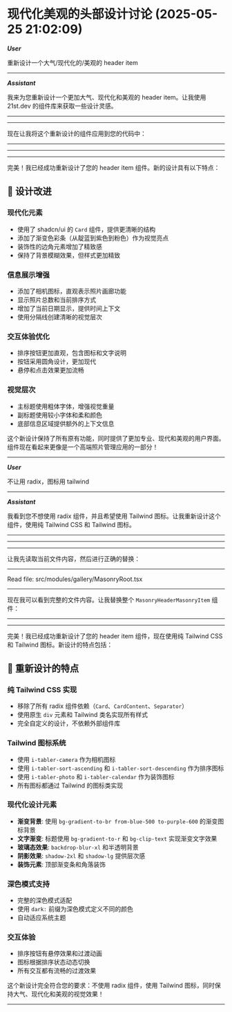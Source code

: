 <!-- Generated by SpecStory -->

# 现代化美观的头部设计讨论 (2025-05-25 21:02:09)

_**User**_

重新设计一个大气/现代化的/美观的 header item

---

_**Assistant**_

我来为您重新设计一个更加大气、现代化和美观的 header item。让我使用 21st.dev 的组件库来获取一些设计灵感。

---



---

现在让我将这个重新设计的组件应用到您的代码中：

---



---



---

完美！我已经成功重新设计了您的 header item 组件。新的设计具有以下特点：

## 🎨 设计改进

### **现代化元素**
- 使用了 shadcn/ui 的 `Card` 组件，提供更清晰的结构
- 添加了渐变色彩条（从靛蓝到紫色到粉色）作为视觉亮点
- 装饰性的边角元素增加了精致感
- 保持了背景模糊效果，但样式更加精致

### **信息展示增强**
- 添加了相机图标，直观表示照片画廊功能
- 显示照片总数和当前排序方式
- 增加了当前日期显示，提供时间上下文
- 使用分隔线创建清晰的视觉层次

### **交互体验优化**
- 排序按钮更加直观，包含图标和文字说明
- 按钮采用圆角设计，更加现代
- 悬停和点击效果更加流畅

### **视觉层次**
- 主标题使用粗体字体，增强视觉重量
- 副标题使用较小字体和柔和颜色
- 底部信息区域提供额外的上下文信息

这个新设计保持了所有原有功能，同时提供了更加专业、现代和美观的用户界面。组件现在看起来更像是一个高端照片管理应用的一部分！

---

_**User**_

不让用 radix，图标用 tailwind

---

_**Assistant**_

我看到您不想使用 radix 组件，并且希望使用 Tailwind 图标。让我重新设计这个组件，使用纯 Tailwind CSS 和 Tailwind 图标。

---



---



---

让我先读取当前文件内容，然后进行正确的替换：

---

Read file: src/modules/gallery/MasonryRoot.tsx

---

现在我可以看到完整的文件内容。让我替换整个 `MasonryHeaderMasonryItem` 组件：

---



---

完美！我已经成功重新设计了您的 header item 组件，现在使用纯 Tailwind CSS 和 Tailwind 图标。新设计的特点包括：

## 🎨 重新设计的特点

### **纯 Tailwind CSS 实现**
- 移除了所有 radix 组件依赖（`Card`、`CardContent`、`Separator`）
- 使用原生 `div` 元素和 Tailwind 类名实现所有样式
- 完全自定义的设计，不依赖外部组件库

### **Tailwind 图标系统**
- 使用 `i-tabler-camera` 作为相机图标
- 使用 `i-tabler-sort-ascending` 和 `i-tabler-sort-descending` 作为排序图标
- 使用 `i-tabler-photo` 和 `i-tabler-calendar` 作为装饰图标
- 所有图标都通过 Tailwind 的图标类实现

### **现代化设计元素**
- **渐变背景**: 使用 `bg-gradient-to-br from-blue-500 to-purple-600` 的渐变图标背景
- **文字渐变**: 标题使用 `bg-gradient-to-r` 和 `bg-clip-text` 实现渐变文字效果
- **玻璃态效果**: `backdrop-blur-xl` 和半透明背景
- **阴影效果**: `shadow-2xl` 和 `shadow-lg` 提供层次感
- **装饰元素**: 顶部渐变条和角落装饰

### **深色模式支持**
- 完整的深色模式适配
- 使用 `dark:` 前缀为深色模式定义不同的颜色
- 自动适应系统主题

### **交互体验**
- 排序按钮有悬停效果和过渡动画
- 图标根据排序状态动态切换
- 所有交互都有流畅的过渡效果

这个新设计完全符合您的要求：不使用 radix 组件，使用 Tailwind 图标，同时保持大气、现代化和美观的视觉效果！

---

